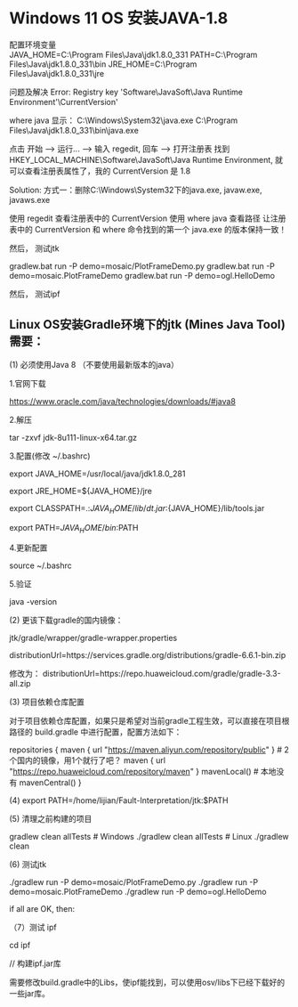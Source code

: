 # Windows 11 OS 安装JAVA-1.8

配置环境变量    
JAVA_HOME=C:\Program Files\Java\jdk1.8.0_331
PATH=C:\Program Files\Java\jdk1.8.0_331\bin
JRE_HOME=C:\Program Files\Java\jdk1.8.0_331\jre

问题及解决
Error: Registry key 'Software\JavaSoft\Java Runtime Environment'\CurrentVersion'

where java
显示：
C:\Windows\System32\java.exe
C:\Program Files\Java\jdk1.8.0_331\bin\java.exe


点击 开始 --> 运行... --> 输入 regedit, 回车 --> 打开注册表
找到 HKEY_LOCAL_MACHINE\Software\JavaSoft\Java Runtime Environment\, 就可以查看注册表属性了，我的 CurrentVersion 是 1.8


Solution:
方式一：删除C:\Windows\System32下的java.exe, javaw.exe, javaws.exe

使用 regedit 查看注册表中的 CurrentVersion
使用 where java 查看路径
让注册表中的 CurrentVersion 和 where 命令找到的第一个 java.exe 的版本保持一致！


然后， 测试jtk

gradlew.bat run -P demo=mosaic/PlotFrameDemo.py
gradlew.bat run -P demo=mosaic.PlotFrameDemo
gradlew.bat run -P demo=ogl.HelloDemo

然后， 测试ipf


Linux OS安装Gradle环境下的jtk (Mines Java Tool) 需要：
-------------------------------------------------

(1) 必须使用Java 8 （不要使用最新版本的java）

1.官网下载

https://www.oracle.com/java/technologies/downloads/#java8

2.解压

tar -zxvf jdk-8u111-linux-x64.tar.gz

3.配置(修改 ~/.bashrc)

export JAVA_HOME=/usr/local/java/jdk1.8.0_281

export JRE_HOME=${JAVA_HOME}/jre

export CLASSPATH=.:${JAVA_HOME}/lib/dt.jar:${JAVA_HOME}/lib/tools.jar

export PATH=${JAVA_HOME}/bin:$PATH

4.更新配置

source ~/.bashrc

5.验证

java -version


(2) 更该下载gradle的国内镜像：

jtk/gradle/wrapper/gradle-wrapper.properties

distributionUrl=https\://services.gradle.org/distributions/gradle-6.6.1-bin.zip

修改为：
distributionUrl=https\://repo.huaweicloud.com/gradle/gradle-3.3-all.zip


(3) 项目依赖仓库配置

对于项目依赖仓库配置，如果只是希望对当前gradle工程生效，可以直接在项目根路径的 build.gradle 中进行配置，配置方法如下：

repositories { 
	maven { url "https://maven.aliyun.com/repository/public" }     # 2个国内的镜像，用1个就行了吧？
	maven { url "https://repo.huaweicloud.com/repository/maven" } 
	mavenLocal()    # 本地没有
	mavenCentral() 
}

(4)  export PATH=/home/lijian/Fault-Interpretation/jtk:$PATH

(5) 清理之前构建的项目

gradlew clean allTests    # Windows
./gradlew clean allTests  # Linux
./gradlew clean


(6) 测试jtk

./gradlew run -P demo=mosaic/PlotFrameDemo.py
./gradlew run -P demo=mosaic.PlotFrameDemo
./gradlew run -P demo=ogl.HelloDemo

if all are OK, then:

（7）测试 ipf

  cd ipf

// 构建ipf.jar库

需要修改build.gradle中的Libs，使ipf能找到，可以使用osv/libs下已经下载好的一些jar库。

